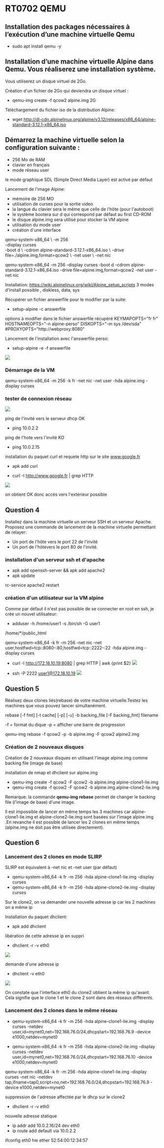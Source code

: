 # RT0702 QEMU

## Installation des packages nécessaires à l’exécution d’une machine virtuelle Qemu

* sudo apt install qemu -y

## Installation d’une machine virtuelle Alpine dans Qemu. Vous réaliserez une installation système.

Vous utiliserez un disque virtuel de 2Go.

Création d'un fichier de 2Go qui deviendra un disque virtuel :

* qemu-img create -f qcow2 alpine.img 2G

Téléchargement du fichier iso de la distribution Alpine:

* wget http://dl-cdn.alpinelinux.org/alpine/v3.12/releases/x86_64/alpine-standard-3.12.1-x86_64.iso


## Démarrez la machine virtuelle selon la configuration suivante :

* 256 Mo de RAM
* clavier en français
* mode réseau user


le mode graphique SDL (Simple Direct Media Layer) est activé par défaut

Lancement de l'image Alpine:

* mémoire de 256 MO
* utilisation de curses pour la sortie video
* la langue du clavier sera le même que celle de l'hôte (pour l'autoboot)
* le système bootera sur d qui correspond par défaut au first CD-ROM
* le disque alpine.img sera utilisé pour stocker la VM alpine
* utilisation du mode user
* création d'une interface



qemu-system-x86_64 \ 
 -m 256 \
 -display curses \
 -boot d \ 
 -cdrom alpine-standard-3.12.1-x86_64.iso \ 
 -drive file=./alpine.img,format=qcow2 \ 
 -net user \ 
 -net nic


qemu-system-x86_64 -m 256 -display curses -boot d -cdrom alpine-standard-3.12.1-x86_64.iso -drive file=alpine.img,format=qcow2 -net user -net nic

Installation:
https://wiki.alpinelinux.org/wiki/Alpine_setup_scripts
3 modes d'install possible , diskless, data, sys

Récupérer un fichier answerfile pour le modifier par la suite:
* setup-alpine -c answerfile


options à modifier dans le fichier answerfile récupéré
 KEYMAPOPTS="fr fr"
 HOSTNAMEOPTS="-n alpine-perso"
 DISKOPTS="-m sys /dev/sda"
 #PROXYOPTS="http://webproxy:8080"

Lancement de l'installation avec l'answerfile perso:
* setup-alpine -e -f answerfile


![](tp3-img/install-ok.png)



### Démarrage de la VM
qemu-system-x86_64 -m 256 -k fr -net nic -net user -hda alpine.img -display curses

### tester de connexion réseau


![](tp3-img/config-reseau.png)

ping de l'invité vers le serveur dhcp OK
* ping 10.0.2.2

ping de l'hote vers l'invité KO

* ping 10.0.2.15

installation du paquet curl et requete http sur le site www.google.fr

* apk add curl

* curl -I http://www.google.fr | grep HTTP 

![](tp3-img/http-ok.png)

on obtient OK donc accès vers l'extérieur possible 

## Question 4

Installez  dans  la machine  virtuelle  un  serveur  SSH  et  un  serveur  Apache.  Proposez  une  commande  de lancement de la machine virtuelle permettant de relayer:
* Un port de l'hôte vers le port 22 de l'invité
* Un port de l'hôtevers le port 80 de l'invité. 


### installation d'un serveur ssh et d'apache

* apk add openssh-server && apk add apache2
* apk update

rc-service apache2 restart
### création d'un utilisateur sur la VM alpine

Comme par défaut il n'est pas possible de se connecter en root en ssh, je crée un nouvel utilisateur:

* adduser -h /home/user1 -s /bin/sh -G user1

/home/*/public_html

qemu-system-x86_64 -k fr -m 256 -net nic -net user,hostfwd=tcp::8080-:80,hostfwd=tcp::2222-:22 -hda alpine.img -display curses 



* curl -I http://172.18.10.19:8080 | grep HTTP | awk {print $2}
![](tp3-img/http-ok-sc.png)



* ssh -P 2222 user1@172.18.10.19
![](tp3-img/ssh-ok.png)

## Question 5

Réalisez deux clones liés(rebase) de votre machine virtuelle.Testez les machines que vous pouvez lancer simultanément.


rebase [-f fmt] [-t cache] [-p] [-u] -b backing_file [-F backing_fmt] filename

-f = format du dique
-p = afficher une barre de progression

qemu-img rebase -f qcow2 -p -b alpine.img -F qcow2 alpine2.img  

### Création de 2 nouveaux disques

Création de 2 nouveaux disques en utilisant l'image alpine.img comme backing file (image de base)

installation de nmap et dhclient sur alpine.img


* qemu-img create -f qcow2 -F qcow2 -b alpine.img alpine-clone1-lie.img
* qemu-img create -f qcow2 -F qcow2 -b alpine.img alpine-clone2-lie.img

 

 Remarque: la commande **qemu-img rebase** permet de changer le backing file (l'image de base) d'une image.


 Il est impossible de lancer en même temps les 3 machines car alpine-clone1-lie.img et alpine-clone2-lie.img sont basées
 sur l'image alpine.img .En revanche il est possible de lancer les 2 clones en même temps (alpine.img ne doit pas être utilisée directement).

 ## Question 6


### Lancement des 2 clones en mode SLIRP

SLIRP est équivalent à -net nic et -net user (par défaut)



* qemu-system-x86_64 -k fr -m 256 -hda alpine-clone1-lie.img -display curses 
* qemu-system-x86_64 -k fr -m 256 -hda alpine-clone2-lie.img -display curses 

Sur le clone2, on va demander une nouvelle adresse ip car les 2 machines on a même ip

Installation du paquet dhclient:

* apk add dhclient

libération de cette adresse ip en suppri
* dhclient -r -v eth0

![](tp3-img/dhcp-suppr-bail.png)

demande d'une adresse ip
* dhclient -v eth0

![](tp3-img/dhcp-new-adress.png)

On constate que l'interface eth0 du clone2 obtient la même ip qu'avant. Cela signifie que le clone 1 et le clone 2 sont dans des réseaux différents.

### Lancement des 2 clones dans le même réseau

* qemu-system-x86_64 -k fr -m 256 -hda alpine-clone1-lie.img -display curses -netdev user,id=mynet0,net=192.168.76.0/24,dhcpstart=192.168.76.9 -device e1000,netdev=mynet0

* qemu-system-x86_64 -k fr -m 256 -hda alpine-clone2-lie.img -display curses -netdev user,id=mynet0,net=192.168.76.0/24,dhcpstart=192.168.76.10 -device e1000,netdev=mynet0



qemu-system-x86_64 -k fr -m 256  -hda alpine-clone1-lie.img -display curses  -net nic -netdev tap,ifname=tap0,script=no,net=192.168.76.0/24,dhcpstart=192.168.76.9  -device e1000,netdev=mynet0

suppression de l'adresse affectée par le dhcp sur le clone2
* dhclient -r -v eth0

nouvelle adresse statique
* ip addr add 10.0.2.16/24 dev eth0
* ip route add default via 10.0.2.2

 ifconfig eth0 hw ether 52:54:00:12:34:57

